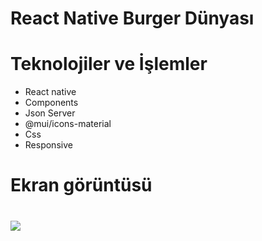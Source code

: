 # React Native Burger Dünyası

# Teknolojiler ve İşlemler

- React native
- Components
- Json Server
- @mui/icons-material
- Css
- Responsive

# Ekran görüntüsü

# ![](bes.gif)
